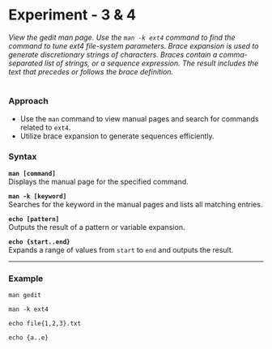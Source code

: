 # **Experiment - 3 & 4**  

*View the gedit man page. Use the `man -k ext4` command to find the command to tune ext4 file-system parameters. Brace expansion is used to generate discretionary strings of characters. Braces contain a comma-separated list of strings, or a sequence expression. The result includes the text that precedes or follows the brace definition.*  
#

### **Approach**  
- Use the `man` command to view manual pages and search for commands related to `ext4`.  
- Utilize brace expansion to generate sequences efficiently.  

### **Syntax**  

**`man [command]`**  
   Displays the manual page for the specified command.  

**`man -k [keyword]`**  
   Searches for the keyword in the manual pages and lists all matching entries.  

**`echo [pattern]`**  
   Outputs the result of a pattern or variable expansion.  

**`echo {start..end}`**  
   Expands a range of values from `start` to `end` and outputs the result.  

---

### **Example**

```
man gedit

```

```
man -k ext4

```

```
echo file{1,2,3}.txt

```

```
echo {a..e}

```
